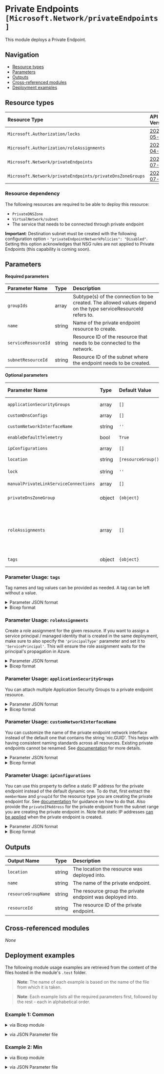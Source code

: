 # Private Endpoints `[Microsoft.Network/privateEndpoints]`

This module deploys a Private Endpoint.

## Navigation

- [Resource types](#Resource-types)
- [Parameters](#Parameters)
- [Outputs](#Outputs)
- [Cross-referenced modules](#Cross-referenced-modules)
- [Deployment examples](#Deployment-examples)

## Resource types

| Resource Type | API Version |
| :-- | :-- |
| `Microsoft.Authorization/locks` | [2020-05-01](https://learn.microsoft.com/en-us/azure/templates/Microsoft.Authorization/2020-05-01/locks) |
| `Microsoft.Authorization/roleAssignments` | [2022-04-01](https://learn.microsoft.com/en-us/azure/templates/Microsoft.Authorization/2022-04-01/roleAssignments) |
| `Microsoft.Network/privateEndpoints` | [2022-07-01](https://learn.microsoft.com/en-us/azure/templates/Microsoft.Network/2022-07-01/privateEndpoints) |
| `Microsoft.Network/privateEndpoints/privateDnsZoneGroups` | [2022-07-01](https://learn.microsoft.com/en-us/azure/templates/Microsoft.Network/2022-07-01/privateEndpoints/privateDnsZoneGroups) |

### Resource dependency

The following resources are required to be able to deploy this resource:

- `PrivateDNSZone`
- `VirtualNetwork/subnet`
- The service that needs to be connected through private endpoint

**Important**: Destination subnet must be created with the following configuration option - `"privateEndpointNetworkPolicies": "Disabled"`. Setting this option acknowledges that NSG rules are not applied to Private Endpoints (this capability is coming soon).

## Parameters

**Required parameters**

| Parameter Name | Type | Description |
| :-- | :-- | :-- |
| `groupIds` | array | Subtype(s) of the connection to be created. The allowed values depend on the type serviceResourceId refers to. |
| `name` | string | Name of the private endpoint resource to create. |
| `serviceResourceId` | string | Resource ID of the resource that needs to be connected to the network. |
| `subnetResourceId` | string | Resource ID of the subnet where the endpoint needs to be created. |

**Optional parameters**

| Parameter Name | Type | Default Value | Allowed Values | Description |
| :-- | :-- | :-- | :-- | :-- |
| `applicationSecurityGroups` | array | `[]` |  | Application security groups in which the private endpoint IP configuration is included. |
| `customDnsConfigs` | array | `[]` |  | Custom DNS configurations. |
| `customNetworkInterfaceName` | string | `''` |  | The custom name of the network interface attached to the private endpoint. |
| `enableDefaultTelemetry` | bool | `True` |  | Enable telemetry via a Globally Unique Identifier (GUID). |
| `ipConfigurations` | array | `[]` |  | A list of IP configurations of the private endpoint. This will be used to map to the First Party Service endpoints. |
| `location` | string | `[resourceGroup().location]` |  | Location for all Resources. |
| `lock` | string | `''` | `['', CanNotDelete, ReadOnly]` | Specify the type of lock. |
| `manualPrivateLinkServiceConnections` | array | `[]` |  | Manual PrivateLink Service Connections. |
| `privateDnsZoneGroup` | object | `{object}` |  | The private DNS zone group configuration used to associate the private endpoint with one or multiple private DNS zones. A DNS zone group can support up to 5 DNS zones. |
| `roleAssignments` | array | `[]` |  | Array of role assignment objects that contain the 'roleDefinitionIdOrName' and 'principalId' to define RBAC role assignments on this resource. In the roleDefinitionIdOrName attribute, you can provide either the display name of the role definition, or its fully qualified ID in the following format: '/providers/Microsoft.Authorization/roleDefinitions/c2f4ef07-c644-48eb-af81-4b1b4947fb11'. |
| `tags` | object | `{object}` |  | Tags to be applied on all resources/resource groups in this deployment. |


### Parameter Usage: `tags`

Tag names and tag values can be provided as needed. A tag can be left without a value.

<details>

<summary>Parameter JSON format</summary>

```json
"tags": {
    "value": {
        "Environment": "Non-Prod",
        "Contact": "test.user@testcompany.com",
        "PurchaseOrder": "1234",
        "CostCenter": "7890",
        "ServiceName": "DeploymentValidation",
        "Role": "DeploymentValidation"
    }
}
```

</details>

<details>

<summary>Bicep format</summary>

```bicep
tags: {
    Environment: 'Non-Prod'
    Contact: 'test.user@testcompany.com'
    PurchaseOrder: '1234'
    CostCenter: '7890'
    ServiceName: 'DeploymentValidation'
    Role: 'DeploymentValidation'
}
```

</details>
<p>

### Parameter Usage: `roleAssignments`

Create a role assignment for the given resource. If you want to assign a service principal / managed identity that is created in the same deployment, make sure to also specify the `'principalType'` parameter and set it to `'ServicePrincipal'`. This will ensure the role assignment waits for the principal's propagation in Azure.

<details>

<summary>Parameter JSON format</summary>

```json
"roleAssignments": {
    "value": [
        {
            "roleDefinitionIdOrName": "Reader",
            "description": "Reader Role Assignment",
            "principalIds": [
                "12345678-1234-1234-1234-123456789012", // object 1
                "78945612-1234-1234-1234-123456789012" // object 2
            ]
        },
        {
            "roleDefinitionIdOrName": "/providers/Microsoft.Authorization/roleDefinitions/c2f4ef07-c644-48eb-af81-4b1b4947fb11",
            "principalIds": [
                "12345678-1234-1234-1234-123456789012" // object 1
            ],
            "principalType": "ServicePrincipal"
        }
    ]
}
```

</details>

<details>

<summary>Bicep format</summary>

```bicep
roleAssignments: [
    {
        roleDefinitionIdOrName: 'Reader'
        description: 'Reader Role Assignment'
        principalIds: [
            '12345678-1234-1234-1234-123456789012' // object 1
            '78945612-1234-1234-1234-123456789012' // object 2
        ]
    }
    {
        roleDefinitionIdOrName: '/providers/Microsoft.Authorization/roleDefinitions/c2f4ef07-c644-48eb-af81-4b1b4947fb11'
        principalIds: [
            '12345678-1234-1234-1234-123456789012' // object 1
        ]
        principalType: 'ServicePrincipal'
    }
]
```

</details>
<p>

### Parameter Usage: `applicationSecurityGroups`

You can attach multiple Application Security Groups to a private endpoint resource.

<details>

<summary>Parameter JSON format</summary>

```json
"applicationSecurityGroups": {
    "value": [
        {
            "id": "<applicationSecurityGroupResourceId>"
        },
        {
            "id": "<applicationSecurityGroupResourceId>"
        }
    ]
}
```

</details>

<details>

<summary>Bicep format</summary>

```bicep
applicationSecurityGroups: [
    {
        id: '<applicationSecurityGroupResourceId>'
    }
    {
        id: '<applicationSecurityGroupResourceId>'
    }
]
```

</details>
<p>

### Parameter Usage: `customNetworkInterfaceName`

You can customize the name of the private endpoint network interface instead of the default one that contains the string 'nic.GUID'. This helps with having consistent naming standards across all resources. Existing private endpoints cannot be renamed. See [documentation](https://learn.microsoft.com/en-us/azure/private-link/manage-private-endpoint?tabs=manage-private-link-powershell#network-interface-rename) for more details.

<details>

<summary>Parameter JSON format</summary>

```json
"customNetworkInterfaceName": {
    "value": "myPrivateEndpointName-Nic"
}
```

</details>

<details>

<summary>Bicep format</summary>

```bicep
customNetworkInterfaceName: 'myPrivateEndpointName-Nic'
```

</details>
<p>

### Parameter Usage: `ipConfigurations`

You can use this property to define a static IP address for the private endpoint instead of the default dynamic one. To do that, first extract the `memberName` and `groupId` for the resource type you are creating the private endpoint for. See [documentation](https://learn.microsoft.com/en-us/azure/private-link/manage-private-endpoint?tabs=manage-private-link-powershell#determine-groupid-and-membername) for guidance on how to do that. Also provide the `privateIPAddress` for the private endpoint from the subnet range you are creating the private endpoint in. Note that static IP addresses [can be applied](https://learn.microsoft.com/en-us/azure/private-link/manage-private-endpoint?tabs=manage-private-link-powershell#custom-properties) when the private endpoint is created.

<details>

<summary>Parameter JSON format</summary>

```json
"customNetworkInterfaceName": {
    "value": [
      {
          "name": "myIPconfig",
          "properties": {
              "memberName": "<memberName>", // e.g. default, sites, blob
              "groupId": "<groupId>", // e.g. vault, registry, blob
              "privateIPAddress": "10.10.10.10"
          }
      }
    ]
}
```

</details>

<details>

<summary>Bicep format</summary>

```bicep
ipConfigurations: [
    {
        name: 'myIPconfig'
        properties: {
            memberName: '<memberName>' // e.g. default, sites, blob
            groupId: '<groupId>' // e.g. vault, registry, blob
            privateIPAddress: '10.10.10.10'
        }
    }
]
```

</details>
<p>

## Outputs

| Output Name | Type | Description |
| :-- | :-- | :-- |
| `location` | string | The location the resource was deployed into. |
| `name` | string | The name of the private endpoint. |
| `resourceGroupName` | string | The resource group the private endpoint was deployed into. |
| `resourceId` | string | The resource ID of the private endpoint. |

## Cross-referenced modules

_None_

## Deployment examples

The following module usage examples are retrieved from the content of the files hosted in the module's `.test` folder.
   >**Note**: The name of each example is based on the name of the file from which it is taken.

   >**Note**: Each example lists all the required parameters first, followed by the rest - each in alphabetical order.

<h3>Example 1: Common</h3>

<details>

<summary>via Bicep module</summary>

```bicep
module privateEndpoints './network/private-endpoints/main.bicep' = {
  name: '${uniqueString(deployment().name, location)}-test-npecom'
  params: {
    // Required parameters
    groupIds: [
      'vault'
    ]
    name: 'npecom001'
    serviceResourceId: '<serviceResourceId>'
    subnetResourceId: '<subnetResourceId>'
    // Non-required parameters
    applicationSecurityGroups: [
      {
        id: '<id>'
      }
    ]
    customNetworkInterfaceName: 'npecom001nic'
    enableDefaultTelemetry: '<enableDefaultTelemetry>'
    ipConfigurations: [
      {
        name: 'myIPconfig'
        properties: {
          groupId: 'vault'
          memberName: 'default'
          privateIPAddress: '10.0.0.10'
        }
      }
    ]
    lock: 'CanNotDelete'
    privateDnsZoneGroup: {
      privateDNSResourceIds: [
        '<privateDNSZoneResourceId>'
      ]
    }
    roleAssignments: [
      {
        principalIds: [
          '<managedIdentityPrincipalId>'
        ]
        principalType: 'ServicePrincipal'
        roleDefinitionIdOrName: 'Reader'
      }
    ]
    tags: {
      Environment: 'Non-Prod'
      Role: 'DeploymentValidation'
    }
  }
}
```

</details>
<p>

<details>

<summary>via JSON Parameter file</summary>

```json
{
  "$schema": "https://schema.management.azure.com/schemas/2019-04-01/deploymentParameters.json#",
  "contentVersion": "1.0.0.0",
  "parameters": {
    // Required parameters
    "groupIds": {
      "value": [
        "vault"
      ]
    },
    "name": {
      "value": "npecom001"
    },
    "serviceResourceId": {
      "value": "<serviceResourceId>"
    },
    "subnetResourceId": {
      "value": "<subnetResourceId>"
    },
    // Non-required parameters
    "applicationSecurityGroups": {
      "value": [
        {
          "id": "<id>"
        }
      ]
    },
    "customNetworkInterfaceName": {
      "value": "npecom001nic"
    },
    "enableDefaultTelemetry": {
      "value": "<enableDefaultTelemetry>"
    },
    "ipConfigurations": {
      "value": [
        {
          "name": "myIPconfig",
          "properties": {
            "groupId": "vault",
            "memberName": "default",
            "privateIPAddress": "10.0.0.10"
          }
        }
      ]
    },
    "lock": {
      "value": "CanNotDelete"
    },
    "privateDnsZoneGroup": {
      "value": {
        "privateDNSResourceIds": [
          "<privateDNSZoneResourceId>"
        ]
      }
    },
    "roleAssignments": {
      "value": [
        {
          "principalIds": [
            "<managedIdentityPrincipalId>"
          ],
          "principalType": "ServicePrincipal",
          "roleDefinitionIdOrName": "Reader"
        }
      ]
    },
    "tags": {
      "value": {
        "Environment": "Non-Prod",
        "Role": "DeploymentValidation"
      }
    }
  }
}
```

</details>
<p>

<h3>Example 2: Min</h3>

<details>

<summary>via Bicep module</summary>

```bicep
module privateEndpoints './network/private-endpoints/main.bicep' = {
  name: '${uniqueString(deployment().name, location)}-test-npemin'
  params: {
    // Required parameters
    groupIds: [
      'vault'
    ]
    name: 'npemin001'
    serviceResourceId: '<serviceResourceId>'
    subnetResourceId: '<subnetResourceId>'
    // Non-required parameters
    enableDefaultTelemetry: '<enableDefaultTelemetry>'
  }
}
```

</details>
<p>

<details>

<summary>via JSON Parameter file</summary>

```json
{
  "$schema": "https://schema.management.azure.com/schemas/2019-04-01/deploymentParameters.json#",
  "contentVersion": "1.0.0.0",
  "parameters": {
    // Required parameters
    "groupIds": {
      "value": [
        "vault"
      ]
    },
    "name": {
      "value": "npemin001"
    },
    "serviceResourceId": {
      "value": "<serviceResourceId>"
    },
    "subnetResourceId": {
      "value": "<subnetResourceId>"
    },
    // Non-required parameters
    "enableDefaultTelemetry": {
      "value": "<enableDefaultTelemetry>"
    }
  }
}
```

</details>
<p>
